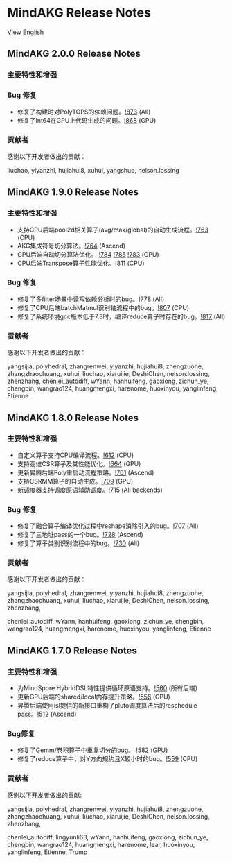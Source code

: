 # MindAKG Release Notes

[View English](./RELEASE.md)

## MindAKG 2.0.0 Release Notes

### 主要特性和增强

### Bug 修复

* 修复了构建时对PolyTOPS的依赖问题。[!873](https://gitee.com/mindspore/akg/pulls/873) (All)
* 修复了int64在GPU上代码生成的问题。[!868](https://gitee.com/mindspore/akg/pulls/868) (GPU)

### 贡献者

感谢以下开发者做出的贡献：

liuchao, yiyanzhi, hujiahui8, xuhui, yangshuo, nelson.lossing


## MindAKG 1.9.0 Release Notes

### 主要特性和增强

* 支持CPU后端pool2d相关算子(avg/max/global)的自动生成流程。[!763](https://gitee.com/mindspore/akg/pulls/763) (CPU)
* AKG集成符号切分算法。[!764](https://gitee.com/mindspore/akg/pulls/764) (Ascend)
* GPU后端自动切分算法优化。 [!784](https://gitee.com/mindspore/akg/pulls/784) [!785](https://gitee.com/mindspore/akg/pulls/785) [!783](https://gitee.com/mindspore/akg/pulls/783)  (GPU)
* CPU后端Transpose算子性能优化。[!811](https://gitee.com/mindspore/akg/pulls/811) (CPU)

### Bug 修复

* 修复了多filter场景中读写依赖分析时的bug。[!778](https://gitee.com/mindspore/akg/pulls/778) (All)
* 修复了CPU后端batchMatmul识别轴流程中的bug。[!807](https://gitee.com/mindspore/akg/pulls/807) (CPU)
* 修复了系统环境gcc版本低于7.3时，编译reduce算子时存在的bug。[!817](https://gitee.com/mindspore/akg/pulls/817) (All)

### 贡献者

感谢以下开发者做出的贡献：

yangsijia, polyhedral, zhangrenwei, yiyanzhi, hujiahui8, zhengzuohe, zhangzhaochuang, xuhui, liuchao, xiaruijie, DeshiChen, nelson.lossing, zhenzhang, chenlei_autodiff, wYann, hanhuifeng, gaoxiong, zichun_ye, chengbin, wangrao124, huangmengxi, harenome, huoxinyou, yanglinfeng, Etienne


## MindAKG 1.8.0 Release Notes

### 主要特性和增强

* 自定义算子支持CPU编译流程。[!612](https://gitee.com/mindspore/akg/pulls/612) (CPU)
* 支持高维CSR算子及其性能优化。[!664](https://gitee.com/mindspore/akg/pulls/664) (GPU)
* 更新昇腾后端Poly重启动流程策略。[!701](https://gitee.com/mindspore/akg/pulls/701) (Ascend)
* 支持CSRMM算子的自动生成。[!709](https://gitee.com/mindspore/akg/pulls/709) (GPU)
* 新调度器支持调度原语辅助调度。[!715](https://gitee.com/mindspore/akg/pulls/715) (All backends)

### Bug 修复

* 修复了融合算子编译优化过程中reshape消除引入的bug。[!707](https://gitee.com/mindspore/akg/pulls/707) (All)
* 修复了三地址pass的一个bug。[!728](https://gitee.com/mindspore/akg/pulls/728) (Ascend)
* 修复了算子类别识别流程中的bug。[!730](https://gitee.com/mindspore/akg/pulls/730) (All)

### 贡献者

感谢以下开发者做出的贡献：

yangsijia, polyhedral, zhangrenwei, yiyanzhi, hujiahui8, zhengzuohe, zhangzhaochuang, xuhui, liuchao, xiaruijie, DeshiChen, nelson.lossing, zhenzhang,

chenlei_autodiff, wYann, hanhuifeng, gaoxiong, zichun_ye, chengbin, wangrao124, huangmengxi, harenome, huoxinyou, yanglinfeng, Etienne

## MindAKG 1.7.0 Release Notes

### 主要特性和增强

* 为MindSpore HybridDSL特性提供循环原语支持。[!560](https://gitee.com/mindspore/akg/pulls/560) (所有后端)
* 更新GPU后端的shared/local内存提升策略。[!556](https://gitee.com/mindspore/akg/pulls/556) (GPU)
* 昇腾后端使用isl提供的新接口重构了pluto调度算法后的reschedule pass。[!512](https://gitee.com/mindspore/akg/pulls/512) (Ascend)

### Bug修复

* 修复了Gemm/卷积算子中重复切分的bug。 [!582](https://gitee.com/mindspore/akg/pulls/582) (GPU)
* 修复了reduce算子中，对Y方向规约且X较小时的bug。[!559](https://gitee.com/mindspore/akg/pulls/559) (CPU)

### 贡献者

感谢以下开发者做出的贡献:

yangsijia, polyhedral, zhangrenwei, yiyanzhi, hujiahui8, zhengzuohe, zhangzhaochuang, xuhui, liuchao, xiaruijie, DeshiChen, nelson.lossing, zhenzhang,

chenlei_autodiff, lingyunli63, wYann, hanhuifeng, gaoxiong, zichun_ye, chengbin, wangrao124, huangmengxi, harenome, lear, huoxinyou, yanglinfeng, Etienne, Trump
